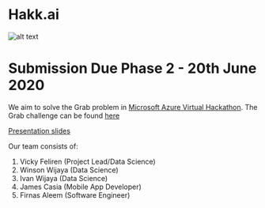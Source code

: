 # Hakk.ai

![alt text](https://github.com/hakk-ai/hakk.ai-data-science/blob/master/picture/unnamed(1).png)

# Submission Due Phase 2 - 20th June 2020

We aim to solve the Grab problem in [Microsoft Azure Virtual Hackathon](https://www.msazurevirtualhack.com/). The Grab challenge can be found [here](https://github.com/Feliren88/hakk.ai/blob/master/challenge%20guideline/Grab%20Challenge%20Guidelines%20-%20Phase%202.pdf)

[Presentation slides](https://github.com/hakk-ai/hakk.ai-data-science/blob/master/Document/hakk.ai%20presentation.pptx)

Our team consists of:
1. Vicky Feliren (Project Lead/Data Science)
2. Winson Wijaya (Data Science)
3. Ivan Wijaya (Data Science)
4. James Casia (Mobile App Developer)
5. Firnas Aleem (Software Engineer)


